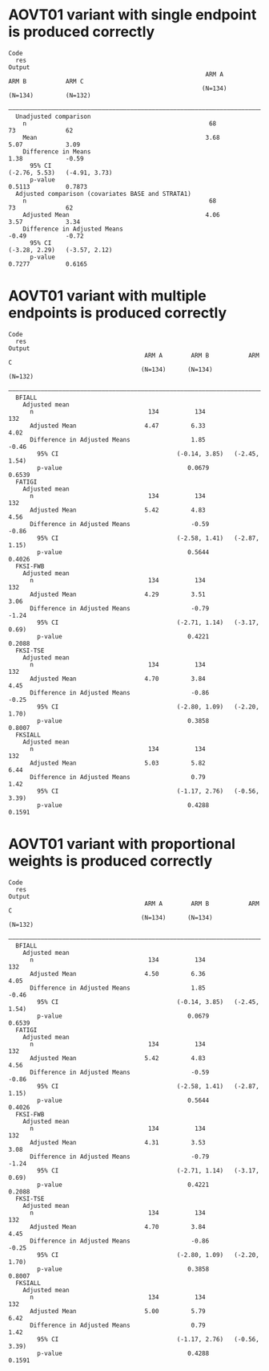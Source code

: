# AOVT01 variant with single endpoint is produced correctly

    Code
      res
    Output
                                                           ARM A        ARM B           ARM C    
                                                          (N=134)      (N=134)         (N=132)   
      ———————————————————————————————————————————————————————————————————————————————————————————
      Unadjusted comparison                                                                      
        n                                                   68           73              62      
        Mean                                               3.68         5.07            3.09     
        Difference in Means                                             1.38            -0.59    
          95% CI                                                    (-2.76, 5.53)   (-4.91, 3.73)
          p-value                                                      0.5113          0.7873    
      Adjusted comparison (covariates BASE and STRATA1)                                          
        n                                                   68           73              62      
        Adjusted Mean                                      4.06         3.57            3.34     
        Difference in Adjusted Means                                    -0.49           -0.72    
          95% CI                                                    (-3.28, 2.29)   (-3.57, 2.12)
          p-value                                                      0.7277          0.6165    

# AOVT01 variant with multiple endpoints is produced correctly

    Code
      res
    Output
                                          ARM A        ARM B           ARM C    
                                         (N=134)      (N=134)         (N=132)   
      ——————————————————————————————————————————————————————————————————————————
      BFIALL                                                                    
        Adjusted mean                                                           
          n                                134          134             132     
          Adjusted Mean                   4.47         6.33            4.02     
          Difference in Adjusted Means                 1.85            -0.46    
            95% CI                                 (-0.14, 3.85)   (-2.45, 1.54)
            p-value                                   0.0679          0.6539    
      FATIGI                                                                    
        Adjusted mean                                                           
          n                                134          134             132     
          Adjusted Mean                   5.42         4.83            4.56     
          Difference in Adjusted Means                 -0.59           -0.86    
            95% CI                                 (-2.58, 1.41)   (-2.87, 1.15)
            p-value                                   0.5644          0.4026    
      FKSI-FWB                                                                  
        Adjusted mean                                                           
          n                                134          134             132     
          Adjusted Mean                   4.29         3.51            3.06     
          Difference in Adjusted Means                 -0.79           -1.24    
            95% CI                                 (-2.71, 1.14)   (-3.17, 0.69)
            p-value                                   0.4221          0.2088    
      FKSI-TSE                                                                  
        Adjusted mean                                                           
          n                                134          134             132     
          Adjusted Mean                   4.70         3.84            4.45     
          Difference in Adjusted Means                 -0.86           -0.25    
            95% CI                                 (-2.80, 1.09)   (-2.20, 1.70)
            p-value                                   0.3858          0.8007    
      FKSIALL                                                                   
        Adjusted mean                                                           
          n                                134          134             132     
          Adjusted Mean                   5.03         5.82            6.44     
          Difference in Adjusted Means                 0.79            1.42     
            95% CI                                 (-1.17, 2.76)   (-0.56, 3.39)
            p-value                                   0.4288          0.1591    

# AOVT01 variant with proportional weights is produced correctly

    Code
      res
    Output
                                          ARM A        ARM B           ARM C    
                                         (N=134)      (N=134)         (N=132)   
      ——————————————————————————————————————————————————————————————————————————
      BFIALL                                                                    
        Adjusted mean                                                           
          n                                134          134             132     
          Adjusted Mean                   4.50         6.36            4.05     
          Difference in Adjusted Means                 1.85            -0.46    
            95% CI                                 (-0.14, 3.85)   (-2.45, 1.54)
            p-value                                   0.0679          0.6539    
      FATIGI                                                                    
        Adjusted mean                                                           
          n                                134          134             132     
          Adjusted Mean                   5.42         4.83            4.56     
          Difference in Adjusted Means                 -0.59           -0.86    
            95% CI                                 (-2.58, 1.41)   (-2.87, 1.15)
            p-value                                   0.5644          0.4026    
      FKSI-FWB                                                                  
        Adjusted mean                                                           
          n                                134          134             132     
          Adjusted Mean                   4.31         3.53            3.08     
          Difference in Adjusted Means                 -0.79           -1.24    
            95% CI                                 (-2.71, 1.14)   (-3.17, 0.69)
            p-value                                   0.4221          0.2088    
      FKSI-TSE                                                                  
        Adjusted mean                                                           
          n                                134          134             132     
          Adjusted Mean                   4.70         3.84            4.45     
          Difference in Adjusted Means                 -0.86           -0.25    
            95% CI                                 (-2.80, 1.09)   (-2.20, 1.70)
            p-value                                   0.3858          0.8007    
      FKSIALL                                                                   
        Adjusted mean                                                           
          n                                134          134             132     
          Adjusted Mean                   5.00         5.79            6.42     
          Difference in Adjusted Means                 0.79            1.42     
            95% CI                                 (-1.17, 2.76)   (-0.56, 3.39)
            p-value                                   0.4288          0.1591    

